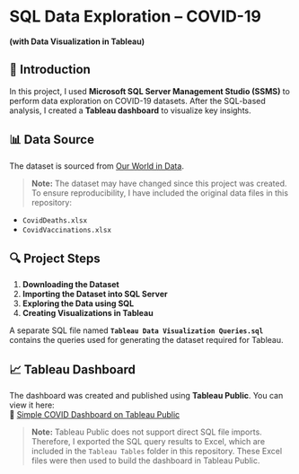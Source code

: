 # SQL Data Exploration – COVID-19  
**(with Data Visualization in Tableau)**

## 📌 Introduction

In this project, I used **Microsoft SQL Server Management Studio (SSMS)** to perform data exploration on COVID-19 datasets. After the SQL-based analysis, I created a **Tableau dashboard** to visualize key insights.

## 📊 Data Source

The dataset is sourced from [Our World in Data](https://ourworldindata.org/covid-deaths).

> **Note:** The dataset may have changed since this project was created. To ensure reproducibility, I have included the original data files in this repository:
- `CovidDeaths.xlsx`
- `CovidVaccinations.xlsx`

## 🔍 Project Steps

1. **Downloading the Dataset**  
2. **Importing the Dataset into SQL Server**
3. **Exploring the Data using SQL**
4. **Creating Visualizations in Tableau**

A separate SQL file named **`Tableau Data Visualization Queries.sql`** contains the queries used for generating the dataset required for Tableau.

## 📈 Tableau Dashboard

The dashboard was created and published using **Tableau Public**. You can view it here:  
🔗 [Simple COVID Dashboard on Tableau Public](https://public.tableau.com/app/profile/tharmeem.puthra/viz/SimpleCOVIDDashboard/Dashboard1)

> **Note:** Tableau Public does not support direct SQL file imports. Therefore, I exported the SQL query results to Excel, which are included in the `Tableau Tables` folder in this repository. These Excel files were then used to build the dashboard in Tableau Public.
